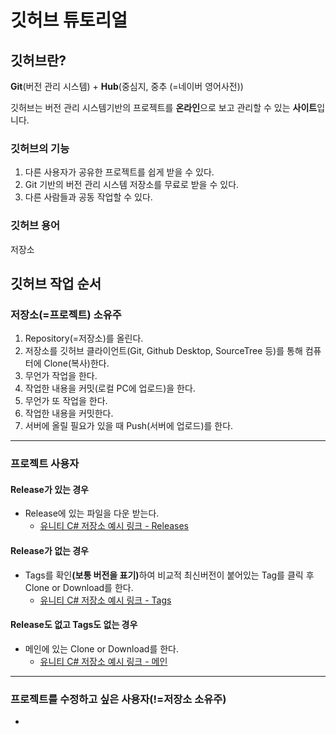 # 깃허브 튜토리얼

## 깃허브란?
<b>Git</b>(버전 관리 시스템) + <b>Hub</b>(중심지, 중추 (=네이버 영어사전))

깃허브는 버전 관리 시스템기반의 프로젝트를 <b>온라인</b>으로 보고 관리할 수 있는 <b>사이트</b>입니다.

### 깃허브의 기능
1. 다른 사용자가 공유한 프로젝트를 쉽게 받을 수 있다.
2. Git 기반의 버전 관리 시스템 저장소를 무료로 받을 수 있다.
3. 다른 사람들과 공동 작업할 수 있다.

### 깃허브 용어
저장소

## 깃허브 작업 순서

### 저장소(=프로젝트) 소유주
1. Repository(=저장소)를 올린다.
2. 저장소를 깃허브 클라이언트(Git, Github Desktop, SourceTree 등)를 통해 컴퓨터에 Clone(복사)한다.
3. 무언가 작업을 한다.
4. 작업한 내용을 커밋(로컬 PC에 업로드)을 한다.
5. 무언가 또 작업을 한다.
6. 작업한 내용을 커밋한다.
7. 서버에 올릴 필요가 있을 때 Push(서버에 업로드)를 한다.

---
### 프로젝트 사용자
#### Release가 있는 경우 
- Release에 있는 파일을 다운 받는다.
	- [유니티 C# 저장소 예시 링크 - Releases](https://github.com/Unity-Technologies/UnityCsReference/releases) 

#### Release가 없는 경우
-  Tags를 확인<b>(보통 버전을 표기)</b>하여 비교적 최신버전이 붙어있는 Tag를 클릭 후 Clone or Download를 한다.
	- [유니티 C# 저장소 예시 링크 - Tags](https://github.com/Unity-Technologies/UnityCsReference/tags)

#### Release도 없고 Tags도 없는 경우
- 메인에 있는 Clone or Download를 한다.
	- [유니티 C# 저장소 예시 링크 - 메인](https://github.com/Unity-Technologies/UnityCsReference)
---
### 프로젝트를 수정하고 싶은 사용자(!=저장소 소유주)

- 
<!--stackedit_data:
eyJoaXN0b3J5IjpbMTk4ODkwOTcyOCw2OTM1NTk5NjgsLTE1MD
Y0MDcwNDAsMTQyNTcyMTg0MiwyMDY5NzI2OTUwXX0=
-->
